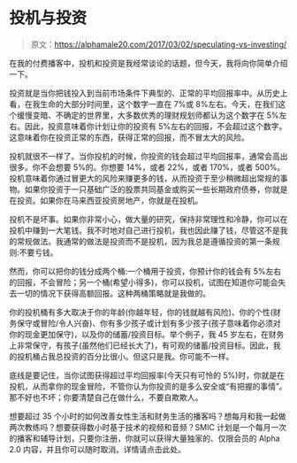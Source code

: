 # 投机与投资

> 原文：<https://alphamale20.com/2017/03/02/speculating-vs-investing/>

在我的付费播客中，投机和投资是我经常谈论的话题，但今天，我将向你简单介绍一下。

投资就是当你把钱投入到当前市场条件下典型的、正常的平均回报率中。从历史上看，在我生命的大部分时间里，这个数字一直在 7%或 8%左右。今天，在我们这个缓慢变暗、不确定的世界里，大多数优秀的理财规划师都认为这个数字在 5%左右。因此，投资意味着你计划让你的投资有 5%左右的回报，不会超过这个数字。这意味着你在投资正常的东西，获得正常的回报，而不冒太大的风险。

投机就很不一样了。当你投机的时候，你投资的钱会超过平均回报率，通常会高出很多。你不会想要 5%的。你想要 14%，或者 22%，或者 170%，或者 500%。投机意味着你通过冒更大的风险来赚更多的钱，从而投资于至少稍微超出常规的事物。如果你投资于一只基础广泛的股票共同基金或购买一些长期政府债券，你就是在投资。如果你在马来西亚投资房地产，你就是在投机。

投机不是坏事。如果你非常小心，做大量的研究，保持非常理性和冷静，你可以在投机中赚到一大笔钱。我不时地对自己进行投机，我也因此赚了钱，尽管这不是我的常规做法。我通常的做法是投资而不是投机，因为我总是遵循投资的第一条规则:不要亏钱。

然而，你可以把你的钱分成两个桶:一个桶用于投资，你预计你的钱会有 5%左右的回报，不会冒险；另一个桶(希望小得多)，你可以投机，试图在知道你可能会失去一切的情况下获得高额回报。这种两桶策略就是我做的。

你的投机桶有多大取决于你的年龄(你越年轻，你的钱就越有风险)、你的个性(财务保守或冒险/令人兴奋)、你有多少孩子或计划有多少孩子(孩子意味着你必须对你的现金更加保守)，以及你的储蓄/投资目标。举个例子，我 45 岁左右，在财务上非常保守，有孩子(虽然他们已经长大了)，有可观的储蓄/投资目标。因此，我的投机桶占我总投资的百分比很小。但这只是我。你可能不一样。

底线是要记住，当你试图获得超过平均回报率(今天只有可怜的 5%)时，你就是在投机，从而拿你的现金冒险，不管你认为你投资的是多么安全或“有把握的事情”。那不好也不坏；你要清楚自己在做什么，不要自欺欺人。

想要超过 35 个小时的如何改善女性生活和财务生活的播客吗？想每月和我一起做两次教练吗？想要获得数小时基于技术的视频和音频？SMIC 计划是一个每月一次的播客和辅导计划，只要你注册，你就可以获得大量独家的、仅限会员的 Alpha 2.0 内容，并且你可以随时取消。详情请点击此处。